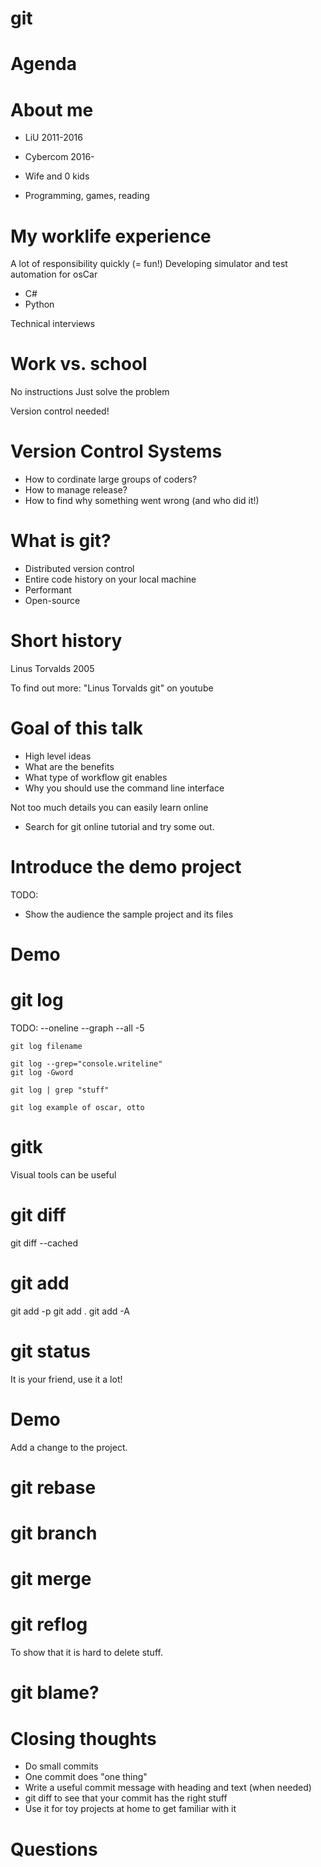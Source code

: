 # git

# Agenda

# About me

 * LiU 2011-2016
 * Cybercom 2016-

 * Wife and 0 kids
 * Programming, games, reading

# My worklife experience

A lot of responsibility quickly (= fun!)
Developing simulator and test automation for osCar
 * C#
 * Python

Technical interviews

# Work vs. school

No instructions
Just solve the problem

Version control needed!


# Version Control Systems

 * How to cordinate large groups of coders?
 * How to manage release?
 * How to find why something went wrong
(and who did it!)

# What is git?

 * Distributed version control
 * Entire code history on your local machine
 * Performant
 * Open-source


# Short history

Linus Torvalds 2005

To find out more: "Linus Torvalds git" on youtube

# Goal of this talk

 * High level ideas
 * What are the benefits
 * What type of workflow git enables
 * Why you should use the command line interface

Not too much details you can easily learn online
 - Search for git online tutorial and try some out.

# Introduce the demo project

TODO:
* Show the audience the sample project and its files

# Demo

# git log

TODO:
    --oneline --graph --all -5

    git log filename

    git log --grep="console.writeline"
    git log -Gword

    git log | grep "stuff"

    git log example of oscar, otto

# gitk

Visual tools can be useful

# git diff

git diff --cached

# git add
git add -p
git add .
git add -A

# git status

It is your friend, use it a lot!

# Demo

Add a change to the project.

# git rebase

# git branch

# git merge

# git reflog
To show that it is hard to delete stuff.

# git blame?

# Closing thoughts

 * Do small commits
 * One commit does "one thing"
 * Write a useful commit message with heading and text (when needed)
 * git diff to see that your commit has the right stuff
 * Use it for toy projects at home to get familiar with it

# Questions